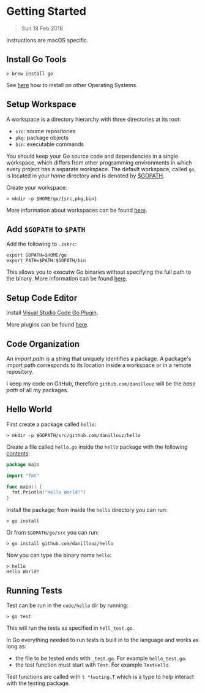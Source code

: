 # Getting Started

> Sun 18 Feb 2018

Instructions are macOS specific.

## Install Go Tools

```
> brew install go
```

See [here](https://golang.org/doc/install) how to install on other Operating Systems.

## Setup Workspace

A workspace is a directory hierarchy with three directories at its root:

- `src`: source repositories
- `pkg`: package objects
- `bin`: executable commands

You should keep your Go source code and dependencies in a single workspace, which differs
from other programming environments in which every project has a separate workspace. The default
workspace, called `go`, is located in your home directory and is denoted by [\$GOPATH](https://golang.org/doc/code.html#GOPATH).

Create your workspace:

```
> mkdir -p $HOME/go/{src,pkg,bin}
```

More information about workspaces can be found [here](https://golang.org/doc/code.html#Workspaces).

## Add `$GOPATH` to `$PATH`

Add the following to `.zshrc`:

```
export GOPATH=$HOME/go
export PATH=$PATH:$GOPATH/bin
```

This allows you to executw Go binaries without specifying the full path to the binary. More information
can be found [here](https://github.com/golang/go/wiki/SettingGOPATH).

## Setup Code Editor

Install [Visual Studio Code Go Plugin](https://marketplace.visualstudio.com/items?itemName=lukehoban.Go).

More plugins can be found [here](https://golang.org/doc/editors.html).

## Code Organization

An _import path_ is a string that uniquely identifies a package. A package's import path corresponds
to its location inside a workspace or in a remote repository.

I keep my code on GitHub, therefore `github.com/danillouz` will be the _base path_ of all my packages.

## Hello World

First create a package called `hello`:

```
> mkdir -p $GOPATH/src/github.com/danillouz/hello
```

Create a file called `hello.go` inside the `hello` package with the following [contents](../code/hello/hello.go):

```go
package main

import "fmt"

func main() {
  fmt.Println("Hello World!")
}
```

Install the package; from inside the `hello` directory you can run:

```
> go install
```

Or from `$GOPATH/go/src` you can run:

```
> go install github.com/danillouz/hello
```

Now you can type the binary name `hello`:

```
> hello
Hello World!
```

## Running Tests

Test can be run in the `code/hello` dir by running:

```
> go test
```

This will run the tests as specified in `hell_test.go`.

In Go everything needed to run tests is built in to the language and works as
long as:

- the file to be tested ends with `_test.go`. For example `hello_test.go`.
- the test function must start with `Test`. For example `TestHello`.

Test functions are called with `t *testing.T` which is a type to help interact with the testing package.
